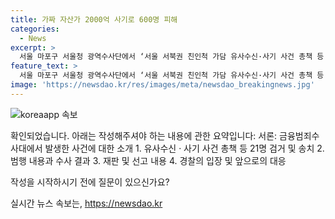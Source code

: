```yaml
---
title: 가짜 자산가 2000억 사기로 600명 피해
categories:
  - News
excerpt: >
  서울 마포구 서울청 광역수사단에서 ‘서울 서북권 친인척 가담 유사수신·사기 사건 총책 등 21명 검거 및 송치’ 브리핑이 있었다. 대부업체에 투자하면 매달 5% 이자를 주겠다고 속여 수천억원을 챙긴 일당이 경찰에 붙잡혔고, 피해자는 600여 명에 달한다. 경찰은 사기, 유사수신행위 등 혐의로 총책 A씨 등 3명을 구속 송치했으며, 이들은 투자금을 모집한 14명도 혐의로 불구속 송치됐다. 최상위모집책 3명과 중간모집책 14명은 2016년부터 2022년까지 603명으로부터 2878억 원을 사기로 받았다. A씨는 징역 17년을 선고받았고, 그 외의 피의자들도 징역을 선고받았다. 경찰은 앞으로도 민생 침해 사범에 엄정히 대응할 것이라고 밝혔다.
feature_text: >
  서울 마포구 서울청 광역수사단에서 ‘서울 서북권 친인척 가담 유사수신·사기 사건 총책 등 21명 검거 및 송치’ 브리핑이 있었다. 대부업체에 투자하면 매달 5% 이자를 주겠다고 속여 수천억원을 챙긴 일당이 경찰에 붙잡혔고, 피해자는 600여 명에 달한다. 경찰은 사기, 유사수신행위 등 혐의로 총책 A씨 등 3명을 구속 송치했으며, 이들은 투자금을 모집한 14명도 혐의로 불구속 송치됐다. 최상위모집책 3명과 중간모집책 14명은 2016년부터 2022년까지 603명으로부터 2878억 원을 사기로 받았다. A씨는 징역 17년을 선고받았고, 그 외의 피의자들도 징역을 선고받았다. 경찰은 앞으로도 민생 침해 사범에 엄정히 대응할 것이라고 밝혔다.
image: 'https://newsdao.kr/res/images/meta/newsdao_breakingnews.jpg'
---
```


<p><img src="https://newsdao.kr/res/images/meta/newsdao_breakingnews.jpg" alt="koreaapp 속보" /></p>

<p>확인되었습니다. 아래는 작성해주셔야 하는 내용에 관한 요약입니다:
서론: 금융범죄수사대에서 발생한 사건에 대한 소개
1. 유사수신 · 사기 사건 총책 등 21명 검거 및 송치
2. 범행 내용과 수사 결과
3. 재판 및 선고 내용
4. 경찰의 입장 및 앞으로의 대응</p>

<p>작성을 시작하시기 전에 질문이 있으신가요?</p>
실시간 뉴스 속보는, <a href="https://newsdao.kr" rel="dofollow">https://newsdao.kr</a>


